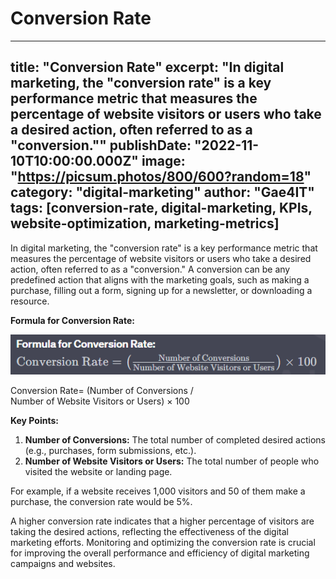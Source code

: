 # Conversion Rate

---
title: "Conversion Rate"
excerpt: "In digital marketing, the \"conversion rate\" is a key performance metric that measures the percentage of website visitors or users who take a desired action, often referred to as a \"conversion.\""
publishDate: "2022-11-10T10:00:00.000Z"
image: "https://picsum.photos/800/600?random=18"
category: "digital-marketing"
author: "Gae4IT"
tags: [conversion-rate, digital-marketing, KPIs, website-optimization, marketing-metrics]
---

In digital marketing, the "conversion rate" is a key performance metric that measures the percentage of website visitors or users who take a desired action, often referred to as a "conversion." A conversion can be any predefined action that aligns with the marketing goals, such as making a purchase, filling out a form, signing up for a newsletter, or downloading a resource.

**Formula for Conversion Rate:**

![Untitled](Untitled%204.png)

Conversion Rate= (Number of Conversions / Number of Website Visitors or Users) × 100

**Key Points:**

1. **Number of Conversions:** The total number of completed desired actions (e.g., purchases, form submissions, etc.).
2. **Number of Website Visitors or Users:** The total number of people who visited the website or landing page.

For example, if a website receives 1,000 visitors and 50 of them make a purchase, the conversion rate would be 5%.

A higher conversion rate indicates that a higher percentage of visitors are taking the desired actions, reflecting the effectiveness of the digital marketing efforts. Monitoring and optimizing the conversion rate is crucial for improving the overall performance and efficiency of digital marketing campaigns and websites.
